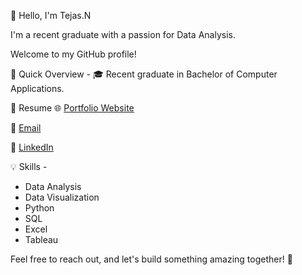 👋 Hello, I'm Tejas.N

I'm a recent graduate with a passion for Data Analysis.

Welcome to my GitHub profile!

🚀 Quick Overview -
🎓 Recent graduate in Bachelor of Computer Applications.

📄 Resume  🌐 [Portfolio Website](https://tejasn1620.github.io/MyPortfolio/)

📧 [Email](Tejas.n1620@gmail.com)

💼 [LinkedIn](www.linkedin.com/in/tejasnraj) 

💡 Skills -
- Data Analysis
- Data Visualization
- Python
- SQL
- Excel
- Tableau
 
Feel free to reach out, and let's build something amazing together! 🚀
